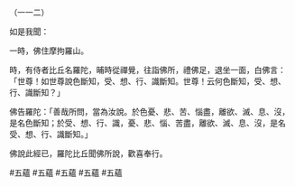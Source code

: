 （一一二）

如是我聞：

一時，佛住摩拘羅山。

時，有侍者比丘名羅陀，晡時從禪覺，往詣佛所，禮佛足，退坐一面，白佛言：「世尊！如世尊說色斷知，受、想、行、識斷知。世尊！云何色斷知，受、想、行、識斷知？」

佛告羅陀：「善哉所問，當為汝說。於色憂、悲、苦、惱盡，離欲、滅、息、沒，是名色斷知；於受、想、行、識，憂、悲、惱、苦盡，離欲、滅、息、沒，是名受、想、行、識斷知。」

佛說此經已，羅陀比丘聞佛所說，歡喜奉行。



#五蘊
#五蘊
#五蘊
#五蘊
#五蘊
